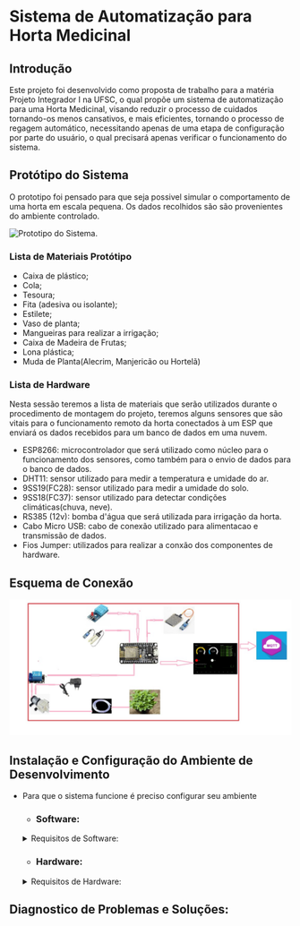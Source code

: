 # Sistema de Automatização para Horta Medicinal
 ##  Introdução

 Este projeto foi desenvolvido como proposta de trabalho para a matéria Projeto Integrador I na UFSC, o qual propõe um sistema de automatização para uma Horta Medicinal, visando reduzir o processo de cuidados tornando-os menos cansativos, e mais eficientes, tornando o processo de regagem automático, necessitando apenas de uma etapa de configuração por parte do usuário, o qual precisará apenas verificar o funcionamento do sistema.
 
 ## Protótipo do Sistema
 O prototipo foi pensado para que seja possivel simular o comportamento de uma horta em escala pequena. Os dados recolhidos são são provenientes do ambiente controlado.

  ![Prototipo do Sistema.](/Assets/Images/)

  ### Lista de Materiais Protótipo
  - Caixa de plástico;
  - Cola;
  - Tesoura;
  - Fita (adesiva ou isolante);
  - Estilete;
  - Vaso de planta;
  - Mangueiras para realizar a irrigação;
  - Caixa de Madeira de Frutas;
  - Lona plástica;
  - Muda de Planta(Alecrim, Manjericão ou Hortelã)

  ###  Lista de Hardware 

  Nesta sessão teremos a lista de materiais que serão utilizados durante o procedimento de montagem do projeto, teremos alguns sensores que são vitais para o funcionamento remoto da horta conectados à um ESP que enviará os dados recebidos para um banco de dados em uma  nuvem.

   - ESP8266: microcontrolador que será utilizado como núcleo para o funcionamento dos sensores, como também para o envio de dados para o banco de dados.
   - DHT11: sensor utilizado para medir a temperatura e umidade do ar.
   - 9SS19(FC28): sensor utilizado para medir a umidade do solo.
   - 9SS18(FC37): sensor utilizado para detectar condições climáticas(chuva, neve).
   - RS385 (12v): bomba d'água que será utilizada para irrigação da horta.
   - Cabo Micro USB: cabo de conexão utilizado para alimentacao e transmissão de dados.
   - Fios Jumper: utilizados para realizar a conxão dos componentes de hardware.

  ## Esquema de Conexão

![Esquema de Conexão.](/Assets/Images/DiagramaCom.png)

 ## Instalação e Configuração do Ambiente de Desenvolvimento
  - Para que o sistema funcione é preciso configurar seu ambiente
    - ### Software:
    <details>
    <summary> Requisitos de Software: </summary>
      <br>
    
       - Arduino IDE: a Arduino IDE é uma plataforma de código aberto que facilita a escrita e upload de código para placas Arduino. Siga os passos abaixo para instalá-la.
       - Conta na plataforma IoT Adafruit.io: a Adafruit.io é uma plataforma para monitoramento e controle de dispositivos IoT. Você precisará criar uma conta para utilizar suas funcionalidades.
    - Bibliotecas de Software: estas bibliotecas são essenciais para o funcionamento do nosso projeto IoT. Vamos instalar todas elas na Arduino IDE.
      - DHT sensor library;
      - Adafruit Unified Sensor;
      - Adafruit SleepyDog Library;
      - Adafruit MQTT Library;
      - Adafruit FONA Library;
      - Adafruit BusIO;
    - Instalação dos Componentes:
      - Download e Instalação da Arduino IDE:
        - Acesse o site oficial da Arduino (https://www.arduino.cc/en/software).
        - Selecione o seu sistema operacional (Windows, Mac OS, Linux) e clique no botão correspondente para fazer o download.
        - Após o download, abra o instalador e siga as instruções na tela para concluir a instalação.
      - Criação de Conta no Adafruit.io
        - Acesse o site do Adafruit.io (https://www.adafruit.com/).
        - Clique em "Get Started for Free" ou "Sign Up" no canto superior direito.
        - Preencha os campos solicitados (nome, email, senha) e clique em "Create Account".
        - Confirme seu email clicando no link enviado pela Adafruit.
      -  Instalação das Bibliotecas na Arduino IDE
        - Abra a Arduino IDE.
        - Vá em Sketch > Include Library > Manage Libraries.
        - Na janela que se abre, utilize a barra de busca para encontrar e instalar as seguintes bibliotecas:
          - DHT sensor library
          - Adafruit Unified Sensor
          - Adafruit SleepyDog Library
          - Adafruit MQTT Library
          - Adafruit FONA Library
          - Adafruit BusIO
        
    </details>
        
    - ### Hardware:
    <details>
    <summary> Requisitos de Hardware: </summary>
      <br>

    - Pinagem:
       
      | Pino (Nome no Codigo)  | Numero do Pino | Arquivo de Declaração | Descrição |
      | ------------- | ------------- | ------------- | ------------- |
      | DHTPIN  | GPIO5 - D1  | codigoBase.ino  | Pino de conexão do sensor DHT11 |
      | FC28PIN  | ADC0 - A0  | codigoBase.ino  | Pino de conexão do sensor FC28 |
      | FC37PIN  | GPIO16 - D0  | codigoBase.ino  | Pino de conexão do sensor FC37 |
      | RELEPIN  | GPIO4 - D2  | codigoBase.ino  | Pino de conexão do Rele que ativa a bomba de irrigação |

    - Montagem:
   
        ![Esquema de Montagem.](/Assets/Images/diagramaConexao2.png)

    </details>
     
 ## Diagnostico de Problemas e Soluções:  

 
 
 
 
